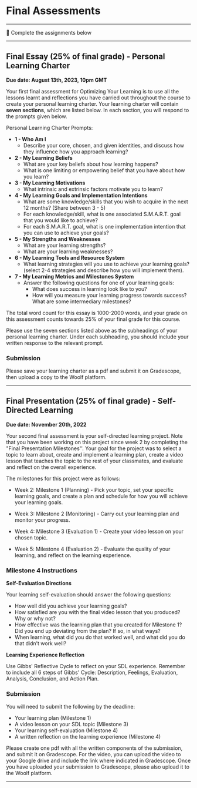 # Final Assessments

---

<aside>

📝 Complete the assignments below

</aside>

---

## **Final Essay (25% of final grade) - Personal Learning Charter**

**Due date: August 13th, 2023, 10pm GMT**

Your first final assessment for Optimizing Your Learning is to use all the lessons learnt and reflections you have carried out throughout the course to create your personal learning charter. Your learning charter will contain **seven sections**, which are listed below. In each section, you will respond to the prompts given below.

Personal Learning Charter Prompts:
- **1 - Who Am I**
  - Describe your core, chosen, and given identities, and discuss how they influence how you approach learning?
- **2 - My Learning Beliefs**
  - What are your key beliefs about how learning happens?
  - What is one limiting or empowering belief that you have about how you learn?
- **3 - My Learning Motivations** 
  - What intrinsic and extrinsic factors motivate you to learn? 
- **4 - My Learning Goals and Implementation Intentions** 
  - What are some knowledge/skills that you wish to acquire in the next 12 months? (Share between 3 - 5)
  - For each knowledge/skill, what is one associated S.M.A.R.T. goal that you would like to achieve?
  - For each S.M.A.R.T. goal, what is one implementation intention that you can use to achieve your goals?  
- **5 - My Strengths and Weaknesses**
  - What are your learning strengths? 
  - What are your learning weaknesses?
- **6 - My Learning Tools and Resource System** 
  - What learning strategies will you use to achieve your learning goals? (select 2-4 strategies and describe how you will implement them).
- **7 - My Learning Metrics and Milestones System** 
  - Answer the following questions for one of your learning goals:
    - What does success in learning look like to you?
    - How will you measure your learning progress towards success? What are some intermediary milestones?


The total word count for this essay is 1000-2000 words, and your grade on this assessment counts towards 25% of your final grade for this course.

Please use the seven sections listed above as the subheadings of your personal learning charter. Under each subheading, you should include your written response to the relevant prompt.

### Submission

Please save your learning charter as a pdf and submit it on Gradescope, then upload a copy to the Woolf platform.

---

## **Final Presentation (25% of final grade) - Self-Directed Learning**

**Due date: November 20th, 2022**

Your second final assessment is your self-directed learning project. Note that you have been working on this project since week 2 by completing the "Final Presentation Milestones''. Your goal for the project was to select a topic to learn about, create and implement a learning plan, create a video lesson that teaches the topic to the rest of your classmates, and evaluate and reflect on the overall experience.  

The milestones for this project were as follows:

- Week 2: Milestone 1 (Planning) - Pick your topic, set your specific learning goals, and create a plan and schedule for how you will achieve your learning goals.

- Week 3: Milestone 2 (Monitoring) - Carry out your learning plan and monitor your progress.

- Week 4: Milestone 3 (Evaluation 1) - Create your video lesson on your chosen topic.

- Week 5: Milestone 4 (Evaluation 2) - Evaluate the quality of your learning, and reflect on the learning experience.

### Milestone 4 Instructions

**Self-Evaluation Directions**

Your learning self-evaluation should answer the following questions:

- How well did you achieve your learning goals? 
- How satisfied are you with the final video lesson that you produced? Why or why not?
- How effective was the learning plan that you created for Milestone 1? Did you end up deviating from the plan? If so, in what ways?
- When learning, what did you do that worked well, and what did you do that didn’t work well?

**Learning Experience Reflection**

Use Gibbs' Reflective Cycle to reflect on your SDL experience. Remember to include all 6 steps of Gibbs' Cycle: Description, Feelings, Evaluation, Analysis, Conclusion, and Action Plan.

### Submission

You will need to submit the following by the deadline:
- Your learning plan (Milestone 1)
- A video lesson on your SDL topic (Milestone 3)
- Your learning self-evaluation (Milestone 4)
- A written reflection on the learning experience (Milestone 4)

Please create one pdf with all the written components of the submission, and submit it on Gradescope. For the video, you can upload the video to your Google drive and include the link where indicated in Gradescope. Once you have uploaded your submission to Gradescope, please also upload it to the Woolf platform.

---
